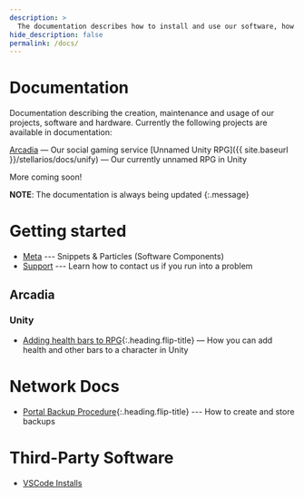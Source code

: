 ```yaml
---
description: >
  The documentation describes how to install and use our software, how to contribute and what our software/hardware does and how it works
hide_description: false
permalink: /docs/
---
```


# Documentation
Documentation describing the creation, maintenance and usage of our projects, software and hardware. Currently the following projects are available in documentation:

[Arcadia](#arcadia) — Our social gaming service
[Unnamed Unity RPG]({{ site.baseurl }}/stellarios/docs/unify) — Our currently unnamed RPG in Unity

More coming soon!

**NOTE**: The documentation is always being updated
{:.message}

# Getting started
* [Meta](http://larbuckle.glitch.me) --- Snippets & Particles (Software Components)
* [Support](/stellarios/support/) --- Learn how to contact us if you run into a problem

## Arcadia
### Unity
* [Adding health bars to RPG]{:.heading.flip-title} — How you can add health and other bars to a character in Unity

# Network Docs
* [Portal Backup Procedure]{:.heading.flip-title} --- How to create and store backups

# Third-Party Software
* [VSCode Installs](/stellarios/docs/vscode/)


[install]: install.md
[upgrade]: upgrade.md
[config]: config.md
[Adding health bars to RPG]: bars.md
[writing]: writing.md
[scripts]: scripts.md
[build]: build.md
[advanced]: advanced.md
[LICENSE]: ../LICENSE.md
[NOTICE]: ../NOTICE.md
[CHANGELOG]: ../CHANGELOG.md
[Portal Backup Procedure]: ../portalbackup.md
